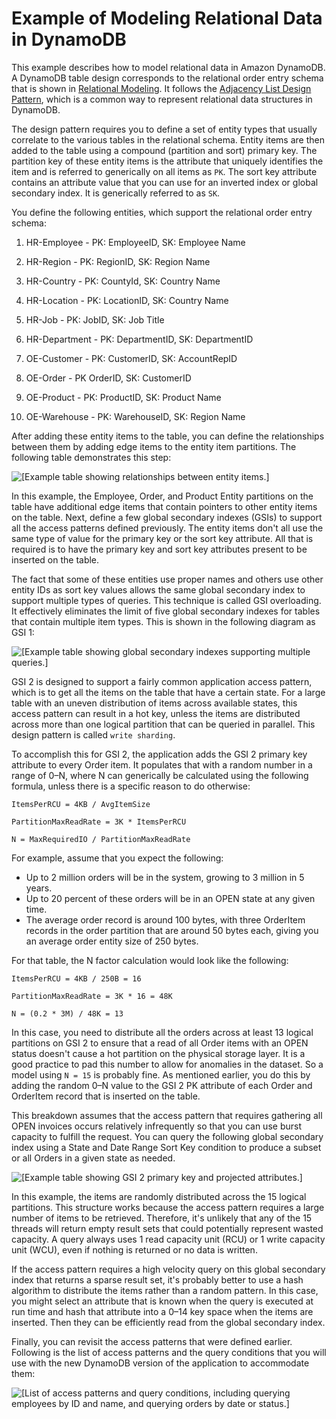 # Example of Modeling Relational Data in DynamoDB<a name="bp-modeling-nosql-B"></a>

This example describes how to model relational data in Amazon DynamoDB\. A DynamoDB table design corresponds to the relational order entry schema that is shown in [Relational Modeling](bp-relational-modeling.md)\. It follows the [Adjacency List Design Pattern](bp-adjacency-graphs.md#bp-adjacency-lists), which is a common way to represent relational data structures in DynamoDB\.

The design pattern requires you to define a set of entity types that usually correlate to the various tables in the relational schema\. Entity items are then added to the table using a compound \(partition and sort\) primary key\. The partition key of these entity items is the attribute that uniquely identifies the item and is referred to generically on all items as `PK`\. The sort key attribute contains an attribute value that you can use for an inverted index or global secondary index\. It is generically referred to as `SK`\. 

You define the following entities, which support the relational order entry schema: 

1.  HR\-Employee \- PK: EmployeeID, SK: Employee Name 

1.  HR\-Region \- PK: RegionID, SK: Region Name 

1.  HR\-Country \- PK: CountyId, SK: Country Name 

1.  HR\-Location \- PK: LocationID, SK: Country Name 

1.  HR\-Job \- PK: JobID, SK: Job Title 

1.  HR\-Department \- PK: DepartmentID, SK: DepartmentID 

1.  OE\-Customer \- PK: CustomerID, SK: AccountRepID 

1.  OE\-Order \- PK OrderID, SK: CustomerID 

1.  OE\-Product \- PK: ProductID, SK: Product Name 

1.  OE\-Warehouse \- PK: WarehouseID, SK: Region Name 

After adding these entity items to the table, you can define the relationships between them by adding edge items to the entity item partitions\. The following table demonstrates this step: 

![\[Example table showing relationships between entity items.\]](http://docs.aws.amazon.com/amazondynamodb/latest/developerguide/images/tabledesign.png)

In this example, the Employee, Order, and Product Entity partitions on the table have additional edge items that contain pointers to other entity items on the table\. Next, define a few global secondary indexes \(GSIs\) to support all the access patterns defined previously\. The entity items don't all use the same type of value for the primary key or the sort key attribute\. All that is required is to have the primary key and sort key attributes present to be inserted on the table\. 

The fact that some of these entities use proper names and others use other entity IDs as sort key values allows the same global secondary index to support multiple types of queries\. This technique is called GSI overloading\. It effectively eliminates the limit of five global secondary indexes for tables that contain multiple item types\. This is shown in the following diagram as GSI 1:

![\[Example table showing global secondary indexes supporting multiple queries.\]](http://docs.aws.amazon.com/amazondynamodb/latest/developerguide/images/tablegsi.png)

GSI 2 is designed to support a fairly common application access pattern, which is to get all the items on the table that have a certain state\. For a large table with an uneven distribution of items across available states, this access pattern can result in a hot key, unless the items are distributed across more than one logical partition that can be queried in parallel\. This design pattern is called `write sharding`\. 

To accomplish this for GSI 2, the application adds the GSI 2 primary key attribute to every Order item\. It populates that with a random number in a range of 0–N, where N can generically be calculated using the following formula, unless there is a specific reason to do otherwise: 

```
ItemsPerRCU = 4KB / AvgItemSize

PartitionMaxReadRate = 3K * ItemsPerRCU

N = MaxRequiredIO / PartitionMaxReadRate
```

For example, assume that you expect the following:
+ Up to 2 million orders will be in the system, growing to 3 million in 5 years\.
+ Up to 20 percent of these orders will be in an OPEN state at any given time\.
+ The average order record is around 100 bytes, with three OrderItem records in the order partition that are around 50 bytes each, giving you an average order entity size of 250 bytes\.

For that table, the N factor calculation would look like the following: 

```
ItemsPerRCU = 4KB / 250B = 16

PartitionMaxReadRate = 3K * 16 = 48K

N = (0.2 * 3M) / 48K = 13
```

In this case, you need to distribute all the orders across at least 13 logical partitions on GSI 2 to ensure that a read of all Order items with an OPEN status doesn't cause a hot partition on the physical storage layer\. It is a good practice to pad this number to allow for anomalies in the dataset\. So a model using `N = 15` is probably fine\. As mentioned earlier, you do this by adding the random 0–N value to the GSI 2 PK attribute of each Order and OrderItem record that is inserted on the table\. 

This breakdown assumes that the access pattern that requires gathering all OPEN invoices occurs relatively infrequently so that you can use burst capacity to fulfill the request\. You can query the following global secondary index using a State and Date Range Sort Key condition to produce a subset or all Orders in a given state as needed\. 

![\[Example table showing GSI 2 primary key and projected attributes.\]](http://docs.aws.amazon.com/amazondynamodb/latest/developerguide/images/gsi2.png)

In this example, the items are randomly distributed across the 15 logical partitions\. This structure works because the access pattern requires a large number of items to be retrieved\. Therefore, it's unlikely that any of the 15 threads will return empty result sets that could potentially represent wasted capacity\. A query always uses 1 read capacity unit \(RCU\) or 1 write capacity unit \(WCU\), even if nothing is returned or no data is written\. 

If the access pattern requires a high velocity query on this global secondary index that returns a sparse result set, it's probably better to use a hash algorithm to distribute the items rather than a random pattern\. In this case, you might select an attribute that is known when the query is executed at run time and hash that attribute into a 0–14 key space when the items are inserted\. Then they can be efficiently read from the global secondary index\. 

Finally, you can revisit the access patterns that were defined earlier\. Following is the list of access patterns and the query conditions that you will use with the new DynamoDB version of the application to accommodate them: 

![\[List of access patterns and query conditions, including querying employees by ID and name, and querying orders by date or status.\]](http://docs.aws.amazon.com/amazondynamodb/latest/developerguide/images/access_queries.png)